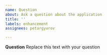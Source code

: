 ```yaml
---
name: Question
about: Ask a question about the application
title: ''
labels: enhancement
assignees: petargyurov

---
```


**Question**
Replace this text with your question
